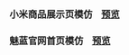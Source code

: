 ### 小米商品展示页模仿    [预览](https://zheninglin.github.io/static-master/MIUI/MIUI.html)
### 魅蓝官网首页模仿    [预览](https://zheninglin.github.io/static-master/MEIZU/index.html)

